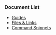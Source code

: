 ### Document List
- [Guides](Guides/Guides.md)
- [Files & Links](Files%20&%20Links/Files%20&%20Links.md)
- [Command Snippets](Command%20Snippets/Command%20Snippets.md)